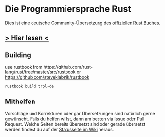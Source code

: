 # Die Programmiersprache Rust

Dies ist eine deutsche Community-Übersetzung des [offiziellen Rust Buches](https://doc.rust-lang.org/book/).

## [> Hier lesen <](https://rust-lang-de.github.io/rustbook-de)

## Building

use rustbook from https://github.com/rust-lang/rust/tree/master/src/rustbook or https://github.com/steveklabnik/rustbook

```bash
rustbook build trpl-de
```

## Mithelfen
Vorschläge und Korrekturen oder gar Übersetzungen sind natürlich gerne gewünscht.
Falls du helfen willst, dann am besten via Issue oder Pull Request.
Welche Seiten bereits übersetzt sind oder gerade übersetzt werden findest du auf der
[Statusseite im Wiki](https://github.com/rust-lang-de/rustbook-de/wiki/Status) heraus.
